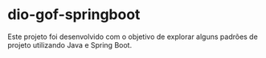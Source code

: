 # dio-gof-springboot
Este projeto foi desenvolvido com o objetivo de explorar alguns padrões de projeto utilizando Java e Spring Boot.
